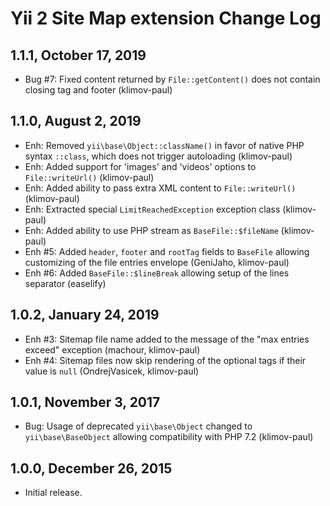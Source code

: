 Yii 2 Site Map extension Change Log
===================================

1.1.1, October 17, 2019
-----------------------

- Bug #7: Fixed content returned by `File::getContent()` does not contain closing tag and footer (klimov-paul)


1.1.0, August 2, 2019
---------------------

- Enh: Removed `yii\base\Object::className()` in favor of native PHP syntax `::class`, which does not trigger autoloading (klimov-paul)
- Enh: Added support for 'images' and 'videos' options to `File::writeUrl()` (klimov-paul)
- Enh: Added ability to pass extra XML content to `File::writeUrl()` (klimov-paul)
- Enh: Extracted special `LimitReachedException` exception class (klimov-paul)
- Enh: Added ability to use PHP stream as `BaseFile::$fileName` (klimov-paul)
- Enh #5: Added `header`, `footer` and `rootTag` fields to `BaseFile` allowing customizing of the file entries envelope (GeniJaho, klimov-paul)
- Enh #6: Added `BaseFile::$lineBreak` allowing setup of the lines separator (easelify)


1.0.2, January 24, 2019
-----------------------

- Enh #3: Sitemap file name added to the message of the "max entries exceed" exception (machour, klimov-paul)
- Enh #4: Sitemap files now skip rendering of the optional tags if their value is `null` (OndrejVasicek, klimov-paul)


1.0.1, November 3, 2017
-----------------------

- Bug: Usage of deprecated `yii\base\Object` changed to `yii\base\BaseObject` allowing compatibility with PHP 7.2 (klimov-paul)


1.0.0, December 26, 2015
------------------------

- Initial release.
